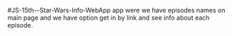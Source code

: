 #JS-15th--Star-Wars-Info-WebApp
app were we have episodes names on main page and we have option get in by link and see info about each episode.

